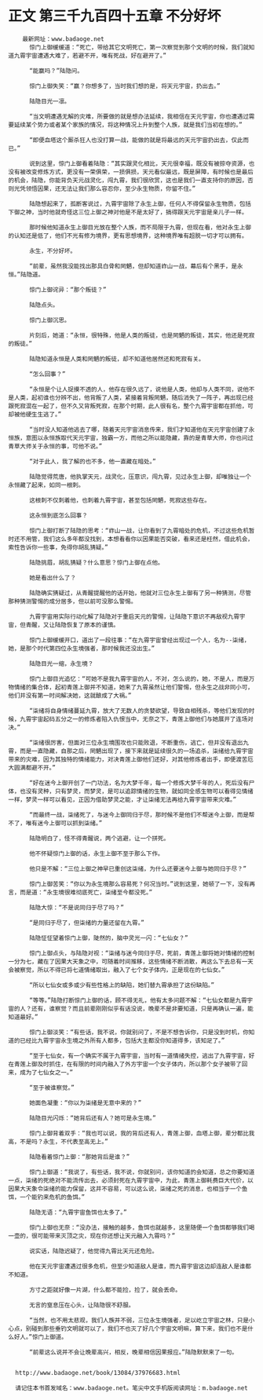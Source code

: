 # 正文 第三千九百四十五章 不分好坏
        最新网址：www.badaoge.net
          惊门上御缓缓道：“死亡，带给其它文明死亡，第一次察觉到那个文明的时候，我们就知道九霄宇宙遭遇大难了，若避不开，唯有死战，好在避开了。”
      
          “能赢吗？”陆隐问。
      
          惊门上御失笑：“赢？你想多了，当时我们想的是，将天元宇宙，扔出去。”
      
          陆隐目光一凛。
      
          “当文明遭遇无解的灾难，所要做的就是想办法延续，我相信在天元宇宙，你也遭遇过需要延续某个势力或者某个家族的情况，将这种情况上升到整个人族，就是我们当初在想的。”
      
          “即便血塔这个厮杀狂人也没打算一战，能做的就是将最远的天元宇宙扔出去，仅此而已。”
      
          说到这里，惊门上御看着陆隐：“其实跟灵化相比，天元很幸福，既没有被掠夺资源，也没有被改变修炼方式，更没有一荣俱荣，一损俱损，天元看似最远，既是屏障，有时候也是最后的机会，陆隐，你能背负天元战灵化，闯九霄，我们很欣赏，这也是我们一直支持你的原因，否则光凭领悟因果，还无法让我们那么容忍你，至少永生物质，你留不住。”
      
          陆隐想起来了，孤断客说过，九霄宇宙除了永生上御，任何人不得保留永生物质，包括下御之神，当时他就奇怪这三位上御之神对他是不是太好了，搞得跟天元宇宙是亲儿子一样。
      
          那时候他知道永生上御目光放在整个人族，而不局限于九霄，但现在看，他对永生上御的认知还是低了，他们不光有修为境界，更有思想境界，这种境界唯有超脱一切才可以拥有。
      
          永生，不分好坏。
      
          “前辈，虽然我没能找出那具白骨和罔魉，但却知道岞山一战，幕后有个黑手，是永恒。”陆隐道。
      
          惊门上御诧异：“那个叛徒？”
      
          陆隐点头。
      
          惊门上御沉思。
      
          片刻后，她道：“永恒，很特殊，他是人类的叛徒，也是罔魉的叛徒，其实，他还是死寂的叛徒。”
      
          陆隐知道永恒是人类和罔魉的叛徒，却不知道他居然还和死寂有关。
      
          “怎么回事？”
      
          “永恒是个让人捉摸不透的人，他存在很久远了，说他是人类，他却与人类不同，说他不是人类，起初谁也分辨不出，他背叛了人类，紧接着背叛罔魉，随后消失了一阵子，再出现已经跟死寂混在一起了，但不久又背叛死寂，在那个时期，此人很有名，整个九霄宇宙都在抓他，可却被他硬生生逃了。”
      
          “当时没人知道他逃去了哪，随着天元宇宙消息传来，我们才知道他在天元宇宙创建了永恒族，意图以永恒族取代天元宇宙，独霸一方，而他之所以能隐藏，靠的是青草大师，你也问过青草大师关于永恒的事，可他不说。”
      
          “对于此人，我了解的也不多，他一直藏在暗处。”
      
          陆隐觉得荒唐，他执掌天元，战灵化，压意识，闯九霄，见过永生上御，却唯独让一个永恒藏了起来，如同一根刺。
      
          这根刺不仅刺着他，也刺着九霄宇宙，甚至包括罔魉，死寂这些存在。
      
          这永恒到底怎么回事？
      
          惊门上御打断了陆隐的思考：“岞山一战，让你看到了九霄暗处的危机，不过这些危机暂时还不用管，我们这么多年都没找到，本想看看你以因果能否突破，看来还是枉然，借此机会，索性告诉你一些事，免得你胡乱猜疑。”
      
          陆隐挑眉，胡乱猜疑？什么意思？惊门上御在点他。
      
          她是看出什么了？
      
          陆隐确实猜疑过，从青醒提醒他的话开始，他就对三位永生上御有了另一种猜测，尽管那种猜测警惕的成分居多，但以前可没那么警惕。
      
          九霄宇宙用实际行动化解了陆隐对于重启天元的警惕，让陆隐下意识不再敌视九霄宇宙，但青醒，又让陆隐恢复了原本的谨慎。
      
          惊门上御缓缓开口，道出了一段往事：“在九霄宇宙曾经出现过一个人，名为--柒绪，她，是那个时代第四位永生境强者，那时候我还没出生。”
      
          陆隐目光一缩，永生境？
      
          惊门上御目光追忆：“可她不是我九霄宇宙的人，不对，怎么说的，她，不是人，而是万物情绪的集合体，起初青莲上御并不知道，她来了九霄虽然让他们警惕，但永生之战非同小可，他们并没有第一时间解决她，这就酿成了大祸。”
      
          “柒绪将自身情绪蔓延九霄，放大了无数人的贪婪欲望，导致自相残杀，等他们发现的时候，九霄宇宙起码五分之一的修炼者陷入仇恨当中，无奈之下，青莲上御他们与她展开了连场对决。”
      
          “柒绪很厉害，但面对三位永生境围攻也只能败退，不断重伤，逃亡，但并没有退出九霄，而是一直隐藏，自那之后，罔魉出现了，接下来就是延续很久的一场追杀，柒绪给九霄宇宙带来的灾难，因为其独特的情绪能力，对决青莲上御他们还好，对其他修炼者出手，即便渡苦厄大圆满都避不开。”
      
          “好在迷今上御开创了一门功法，名为大梦千年，每一个修炼大梦千年的人，死后没有尸体，也没有灵种，只有梦灵，而梦灵，是可以追踪情绪的生物，就如同全感生物可以看得见情绪一样，梦灵一样可以看见，正因为借助梦灵之能，才让柒绪无法再给九霄宇宙带来灾难。”
      
          “而最终一战，柒绪死了，与迷今上御同归于尽，那时候不是他们不帮迷今上御，而是帮不了，唯有迷今上御可以抓到柒绪。”
      
          陆隐明白了，怪不得青醒说，两个逃避，让一个拼死。
      
          他不怀疑惊门上御的话，永生上御不至于那么下作。
      
          他只是不解：“三位上御之神早已重创这柒绪，为什么还要迷今上御与她同归于尽？”
      
          惊门上御苦笑：“你以为永生境那么容易死？何况当时。”说到这里，她顿了一下，没有再言，而是道：“永生境很难彻底死亡，柒绪至今都没死。”
      
          陆隐大惊：“不是说同归于尽了吗？”
      
          “是同归于尽了，但柒绪的力量还留在九霄。”
      
          陆隐怔怔望着惊门上御，陡然的，脑中灵光一闪：“七仙女？”
      
          惊门上御点头，与陆隐对视：“柒绪与迷今同归于尽，死前，青莲上御将她对情绪的控制一分为七，藏在了因果大天象之中，可随着时间推移，这些情绪不断消散，再这么下去总有一天会被察觉，所以不得已将七道情绪取出，融入了七个女子体内，正是现在的七仙女。”
      
          “所以七仙女或多或少有些性格上的缺陷，她们替九霄承担了这份缺陷。”
      
          “等等。”陆隐打断惊门上御的话，顾不得无礼，他有太多问题不解：“七仙女都是九霄宇宙的人？还有，谁察觉？而且前辈刚刚似乎有话没说，晚辈不是非要知道，只是再确认一遍，能知道最好。”
      
          惊门上御淡笑：“有些话，我不说，你就别问了，不是不想告诉你，只是没到时机，你知道的已经比九霄宇宙永生境之外所有人都多，包括大主都没你知道得多，该知足了。”
      
          “至于七仙女，有一个确实不属于九霄宇宙，当时有一道情绪失控，逃出了九霄宇宙，好在青莲上御及时抓住，在有限的时间内融入了外方宇宙一个女子体内，所以那个女子被带了回来，成为了七仙女之一。”
      
          “至于被谁察觉。”
      
          她面色凝重：“你以为柒绪是无意中来的？”
      
          陆隐目光闪烁：“她背后还有人？她可是永生境。”
      
          惊门上御背着双手：“我也可以说，我的背后还有人，青莲上御，血塔上御，辈分都比我高，不是吗？永生，不代表至高无上。”
      
          陆隐看着惊门上御：“那她背后是谁？”
      
          惊门上御道：“我说了，有些话，我不说，你就别问，该你知道的会知道，总之你要知道一点，柒绪的死绝对不能流传出去，必须封死在九霄宇宙中，为此，青莲上御耗费巨大代价，以因果大天象令柒绪的能力保留，这并不容易，可以这么说，柒绪之死的消息，也相当于一个鱼饵，一个能钓来危机的鱼饵。”
      
          陆隐无语：“九霄宇宙鱼饵也太多了。”
      
          惊门上御也无奈：“没办法，接触的越多，鱼饵也就越多，这里随便一个鱼饵都够我们喝一壶的，很可能带来灭顶之灾，现在你还想让天元融入九霄吗？”
      
          说实话，陆隐迟疑了，他觉得九霄比天元还危险。
      
          他在天元宇宙遭遇过很多危机，但至少知道敌人是谁，而九霄宇宙这边却连敌人是谁都不知道。
      
          方寸之距就好像一片湖，什么都不能捡，捡了，就会丢命。
      
          无言的窒息压在心头，让陆隐很不舒服。
      
          “当然，也不用太悲观，我们人族并不弱，三位永生境强者，足以屹立宇宙之林，只是小心点，别碰到那些垂钓文明就可以了，我们不也灭了好几个宇宙文明嘛，算下来，我们也不是什么好人。”惊门上御道。
      
          “前辈这么说并不会让晚辈高兴，相反，晚辈相信因果报应。”陆隐默默来了一句。
      
      
      http://www.badaoge.net/book/13084/37976683.html
      
      请记住本书首发域名：www.badaoge.net。笔尖中文手机版阅读网址：m.badaoge.net